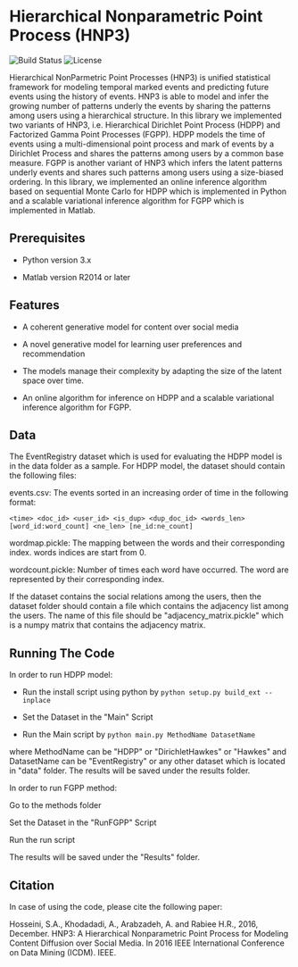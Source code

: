# Hierarchical Nonparametric Point Process (HNP3)
![Build Status](https://img.shields.io/teamcity/codebetter/bt428.svg)
![License](https://img.shields.io/badge/license-BSD-blue.svg)

Hierarchical NonParmetric Point Processes (HNP3) is unified statistical framework for modeling temporal marked events and predicting future events using the history of events. HNP3 is able to model and infer the growing number of patterns underly the events by sharing the patterns among users using a hierarchical structure. In this library we implemented two variants of HNP3, i.e. Hierarchical Dirichlet Point Process (HDPP) and Factorized Gamma Point Processes (FGPP). HDPP models the time of events using a multi-dimensional point process and mark of events by a Dirichlet Process and shares the patterns among users by a common base measure. FGPP  is another variant of HNP3 which infers the latent patterns underly events and shares such patterns among users using a size-biased ordering. In this library, we implemented an online inference algorithm based on sequential Monte Carlo for HDPP which is implemented in Python and a scalable variational inference algorithm for FGPP which is implemented in Matlab.

## Prerequisites

- Python version 3.x

- Matlab version R2014 or later

## Features

-  A coherent generative model for content over social media

-  A novel generative model for learning user preferences and recommendation

- The models manage their complexity by adapting the size of the latent space over time.

- An online algorithm for inference on HDPP and a scalable variational inference algorithm for FGPP.

## Data

The EventRegistry dataset which is used for evaluating the HDPP model is in the data folder as a sample.
For HDPP model, the dataset should contain the following files:

events.csv: The events sorted in an increasing order of time in the following format:

```
<time> <doc_id> <user_id> <is_dup> <dup_doc_id> <words_len> [word_id:word_count] <ne_len> [ne_id:ne_count]
```

wordmap.pickle: The mapping between the words and their corresponding index. words indices are start from 0.

wordcount.pickle: Number of times each word have occurred. The word are represented by their corresponding index.

If the dataset contains the social relations among the users, then the dataset folder should
contain a file which contains the adjacency list among the users. 
The name of this file should be "adjacency_matrix.pickle" which is a numpy matrix that 
contains the adjacency matrix. 

## Running The Code

In order to run HDPP model:

- Run the install script using python by ```python setup.py build_ext --inplace```

- Set the Dataset in the "Main" Script

- Run the Main script by ```python main.py MethodName DatasetName```

 where MethodName can be "HDPP" or "DirichletHawkes" or "Hawkes" and DatasetName can be "EventRegistry" or any other 
 dataset which is located in "data" folder. The results will be saved under the results folder.
 
 In order to run FGPP method:

Go to the methods folder

Set the Dataset in the "RunFGPP" Script

Run the run script

The results will be saved under the "Results" folder.
 

## Citation 

In case of using the code, please cite the following paper:

Hosseini, S.A., Khodadadi, A., Arabzadeh, A. and Rabiee H.R., 2016, December. HNP3: A Hierarchical Nonparametric Point Process for Modeling Content Diffusion over Social Media. In 2016 IEEE International Conference on Data Mining (ICDM). IEEE.

